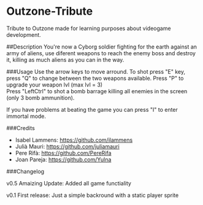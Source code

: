 # Outzone-Tribute

Tribute to Outzone made for learning purposes about videogame development.


##Description
You're now a Cyborg soldier fighting for the earth against an army of aliens, use diferent weapons to reach the enemy boss and destroy it, killing as much aliens as you can in the way.

###Usage
Use the arrow keys to move arround.
To shot press "E" key, press "Q" to change between the two weapons available. 
Press "P" to upgrade your weapon lvl (max lvl = 3)  
Press "LeftCtrl" to shot a bomb barrage killing all enemies in the screen (only 3 bomb ammunition).

If you have problems at beating the game you can press "I" to enter immortal mode.

###Credits
 * Isabel Lammens: https://github.com/ilammens
 * Julià Mauri: https://github.com/juliamauri
 * Pere Rifà: https://github.com/PereRifa
 * Joan Pareja: https://github.com/Yulna

 
###Changelog

v0.5 Amaizing Update: Added all game functiality

v0.1 First release:  Just a simple backround with a static player sprite

